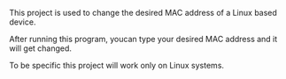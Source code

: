 This project is used to change the desired MAC address of a Linux based device.

After running this program, youcan type your desired MAC address and it will get changed.

To be specific this project will work only on Linux systems.
